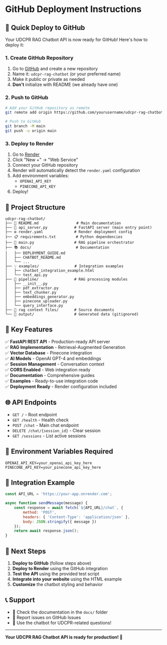 # GitHub Deployment Instructions

## 🚀 Quick Deploy to GitHub

Your UDCPR RAG Chatbot API is now ready for GitHub! Here's how to deploy it:

### 1. Create GitHub Repository

1. Go to [GitHub](https://github.com) and create a new repository
2. Name it: `udcpr-rag-chatbot` (or your preferred name)
3. Make it public or private as needed
4. **Don't** initialize with README (we already have one)

### 2. Push to GitHub

```bash
# Add your GitHub repository as remote
git remote add origin https://github.com/yourusername/udcpr-rag-chatbot.git

# Push to GitHub
git branch -M main
git push -u origin main
```

### 3. Deploy to Render

1. Go to [Render](https://render.com)
2. Click "New +" → "Web Service"
3. Connect your GitHub repository
4. Render will automatically detect the `render.yaml` configuration
5. Add environment variables:
   - `OPENAI_API_KEY`
   - `PINECONE_API_KEY`
6. Deploy!

## 📁 Project Structure

```
udcpr-rag-chatbot/
├── 📄 README.md                 # Main documentation
├── 🚀 api_server.py            # FastAPI server (main entry point)
├── ⚙️ render.yaml              # Render deployment config
├── 📋 requirements.txt         # Python dependencies
├── 🔧 main.py                  # RAG pipeline orchestrator
├── 📚 docs/                    # Documentation
│   ├── DEPLOYMENT_GUIDE.md
│   ├── CHATBOT_README.md
│   └── ...
├── 💡 examples/                # Integration examples
│   ├── chatbot_integration_example.html
│   └── test_api.py
├── 🔧 pipeline/                # RAG processing modules
│   ├── __init__.py
│   ├── pdf_extractor.py
│   ├── text_chunker.py
│   ├── embeddings_generator.py
│   ├── pinecone_uploader.py
│   └── query_interface.py
├── 📁 rag context files/       # Source documents
└── 📁 output/                  # Generated data (gitignored)
```

## 🔑 Key Features

✅ **FastAPI REST API** - Production-ready API server  
✅ **RAG Implementation** - Retrieval-Augmented Generation  
✅ **Vector Database** - Pinecone integration  
✅ **AI Models** - OpenAI GPT-4 and embeddings  
✅ **Session Management** - Conversation context  
✅ **CORS Enabled** - Web integration ready  
✅ **Documentation** - Comprehensive guides  
✅ **Examples** - Ready-to-use integration code  
✅ **Deployment Ready** - Render configuration included  

## 🌐 API Endpoints

- `GET /` - Root endpoint
- `GET /health` - Health check
- `POST /chat` - Main chat endpoint
- `DELETE /chat/{session_id}` - Clear session
- `GET /sessions` - List active sessions

## 🔧 Environment Variables Required

```env
OPENAI_API_KEY=your_openai_api_key_here
PINECONE_API_KEY=your_pinecone_api_key_here
```

## 📱 Integration Example

```javascript
const API_URL = 'https://your-app.onrender.com';

async function sendMessage(message) {
    const response = await fetch(`${API_URL}/chat`, {
        method: 'POST',
        headers: { 'Content-Type': 'application/json' },
        body: JSON.stringify({ message })
    });
    return await response.json();
}
```

## 🎯 Next Steps

1. **Deploy to GitHub** (follow steps above)
2. **Deploy to Render** using the GitHub integration
3. **Test the API** using the provided test script
4. **Integrate into your website** using the HTML example
5. **Customize** the chatbot styling and behavior

## 📞 Support

- 📖 Check the documentation in the `docs/` folder
- 🐛 Report issues on GitHub Issues
- 💬 Use the chatbot for UDCPR-related questions!

---

**Your UDCPR RAG Chatbot API is ready for production! 🎉**